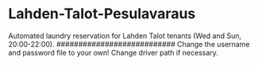 # Lahden-Talot-Pesulavaraus
Automated laundry reservation for Lahden Talot tenants (Wed and Sun, 20:00-22:00).
###########################
Change the username and password file to your own!
Change driver path if necessary.
